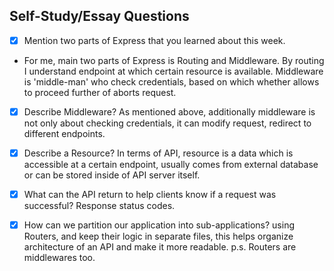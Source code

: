 ## Self-Study/Essay Questions

- [x] Mention two parts of Express that you learned about this week.
 - For me, main two parts of Express is Routing and Middleware. By routing I understand endpoint at which certain resource is available. Middleware is 'middle-man' who check credentials, based on which whether allows to proceed further of aborts request.

- [x] Describe Middleware?
  As mentioned above, additionally middleware is not only about checking credentials, it can modify request, redirect to different endpoints.

- [x] Describe a Resource?
  In terms of API, resource is a data which is accessible at a certain endpoint, usually comes from external database or can be stored inside of API server itself.

- [x] What can the API return to help clients know if a request was successful?
 Response status codes.

- [x] How can we partition our application into sub-applications?
  using Routers, and keep their logic in separate files, this helps organize architecture of an API and make it more readable.
  p.s. Routers are middlewares too.
